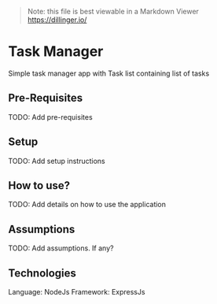 > Note: this file is best viewable in a Markdown Viewer https://dillinger.io/

# Task Manager

Simple task manager app with Task list containing list of tasks


## Pre-Requisites

TODO: Add pre-requisites


## Setup

TODO: Add setup instructions


## How to use?

TODO: Add details on how to use the application


## Assumptions

TODO: Add assumptions. If any?


## Technologies

Language: NodeJs
Framework: ExpressJs

